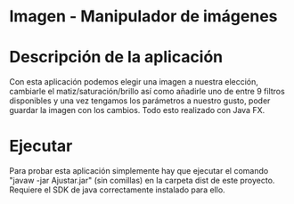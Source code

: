 # Imagen - Manipulador de imágenes

# Descripción de la aplicación

  Con esta aplicación podemos elegir una imagen a nuestra elección, cambiarle el matiz/saturación/brillo así como añadirle uno de entre 9 filtros disponibles y una vez tengamos los parámetros a nuestro gusto, poder guardar la imagen con los cambios. Todo esto realizado con Java FX.

# Ejecutar

  Para probar esta aplicación simplemente hay que ejecutar el comando "javaw -jar Ajustar.jar" (sin comillas) en la carpeta dist de este proyecto. Requiere el SDK de java correctamente instalado para ello.
